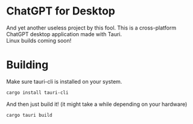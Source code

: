 # ChatGPT for Desktop
And yet another useless project by this fool. This is a cross-platform ChatGPT desktop application made with Tauri. \
Linux builds coming soon!
# Building
Make sure tauri-cli is installed on your system.
```bash
cargo install tauri-cli
```
And then just build it! (it might take a while depending on your hardware)
```bash
cargo tauri build
```